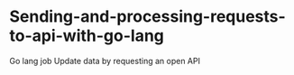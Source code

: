 # Sending-and-processing-requests-to-api-with-go-lang
Go lang job Update data by requesting an open API

